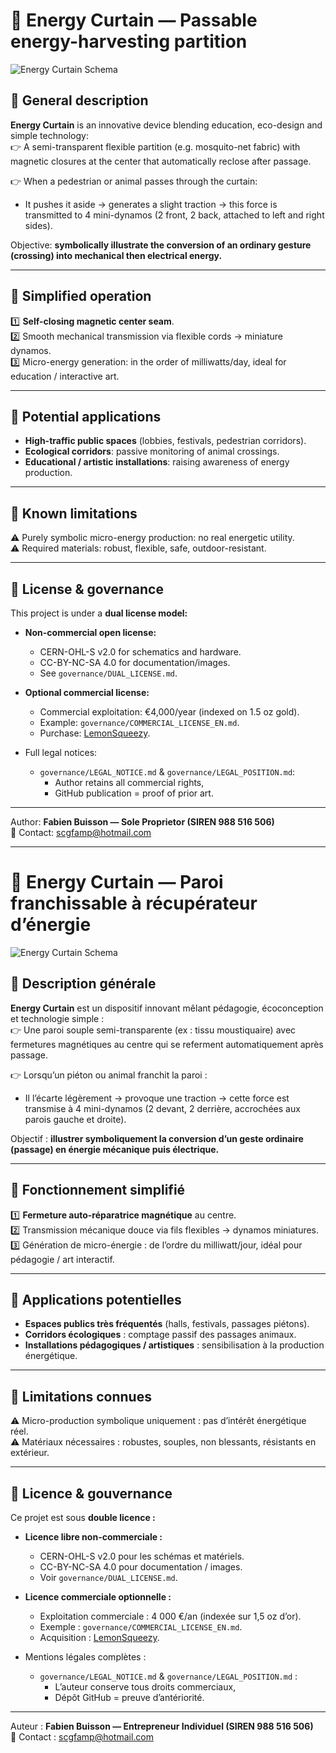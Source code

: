 # 🧩 Energy Curtain — Passable energy-harvesting partition

![Energy Curtain Schema](docs/Energy-Curtain-schema.png)

## 🌿 General description
**Energy Curtain** is an innovative device blending education, eco-design and simple technology:  
👉 A semi-transparent flexible partition (e.g. mosquito-net fabric) with magnetic closures at the center that automatically reclose after passage.

👉 When a pedestrian or animal passes through the curtain:
- It pushes it aside → generates a slight traction → this force is transmitted to 4 mini-dynamos (2 front, 2 back, attached to left and right sides).

Objective: **symbolically illustrate the conversion of an ordinary gesture (crossing) into mechanical then electrical energy.**

---

## 🔧 Simplified operation
1️⃣ **Self-closing magnetic center seam**.  
2️⃣ Smooth mechanical transmission via flexible cords → miniature dynamos.  
3️⃣ Micro-energy generation: in the order of milliwatts/day, ideal for education / interactive art.

---

## 🎯 Potential applications
- **High-traffic public spaces** (lobbies, festivals, pedestrian corridors).  
- **Ecological corridors**: passive monitoring of animal crossings.  
- **Educational / artistic installations**: raising awareness of energy production.

---

## 🔔 Known limitations
⚠️ Purely symbolic micro-energy production: no real energetic utility.  
⚠️ Required materials: robust, flexible, safe, outdoor-resistant.

---

## 📜 License & governance
This project is under a **dual license model:**

- **Non-commercial open license:**
  - CERN-OHL-S v2.0 for schematics and hardware.
  - CC-BY-NC-SA 4.0 for documentation/images.
  - See `governance/DUAL_LICENSE.md`.

- **Optional commercial license:**
  - Commercial exploitation: €4,000/year (indexed on 1.5 oz gold).
  - Example: `governance/COMMERCIAL_LICENSE_EN.md`.
  - Purchase: [LemonSqueezy](https://scgfamp.lemonsqueezy.com/buy/8430de49-9b31-4802-a4e6-0b24f7f69aad).

- Full legal notices:
  - `governance/LEGAL_NOTICE.md` & `governance/LEGAL_POSITION.md`:
    - Author retains all commercial rights,
    - GitHub publication = proof of prior art.

---

Author: **Fabien Buisson — Sole Proprietor (SIREN 988 516 506)**  
📧 Contact: [scgfamp@hotmail.com](mailto:scgfamp@hotmail.com)

---

# 🧩 Energy Curtain — Paroi franchissable à récupérateur d’énergie

![Energy Curtain Schema](docs/Energy-Curtain-schema.png)

## 🌿 Description générale
**Energy Curtain** est un dispositif innovant mêlant pédagogie, écoconception et technologie simple :  
👉 Une paroi souple semi-transparente (ex : tissu moustiquaire) avec fermetures magnétiques au centre qui se referment automatiquement après passage.

👉 Lorsqu’un piéton ou animal franchit la paroi :
- Il l’écarte légèrement → provoque une traction → cette force est transmise à 4 mini-dynamos (2 devant, 2 derrière, accrochées aux parois gauche et droite).

Objectif : **illustrer symboliquement la conversion d’un geste ordinaire (passage) en énergie mécanique puis électrique.**

---

## 🔧 Fonctionnement simplifié
1️⃣ **Fermeture auto-réparatrice magnétique** au centre.  
2️⃣ Transmission mécanique douce via fils flexibles → dynamos miniatures.  
3️⃣ Génération de micro-énergie : de l’ordre du milliwatt/jour, idéal pour pédagogie / art interactif.

---

## 🎯 Applications potentielles
- **Espaces publics très fréquentés** (halls, festivals, passages piétons).  
- **Corridors écologiques** : comptage passif des passages animaux.  
- **Installations pédagogiques / artistiques** : sensibilisation à la production énergétique.

---

## 🔔 Limitations connues
⚠️ Micro-production symbolique uniquement : pas d’intérêt énergétique réel.  
⚠️ Matériaux nécessaires : robustes, souples, non blessants, résistants en extérieur.

---

## 📜 Licence & gouvernance
Ce projet est sous **double licence :**

- **Licence libre non-commerciale :**
  - CERN-OHL-S v2.0 pour les schémas et matériels.
  - CC-BY-NC-SA 4.0 pour documentation / images.
  - Voir `governance/DUAL_LICENSE.md`.

- **Licence commerciale optionnelle :**
  - Exploitation commerciale : 4 000 €/an (indexée sur 1,5 oz d’or).
  - Exemple : `governance/COMMERCIAL_LICENSE_EN.md`.
  - Acquisition : [LemonSqueezy](https://scgfamp.lemonsqueezy.com/buy/8430de49-9b31-4802-a4e6-0b24f7f69aad).

- Mentions légales complètes :
  - `governance/LEGAL_NOTICE.md` & `governance/LEGAL_POSITION.md` :
    - L’auteur conserve tous droits commerciaux,
    - Dépôt GitHub = preuve d’antériorité.

---

Auteur : **Fabien Buisson — Entrepreneur Individuel (SIREN 988 516 506)**  
📧 Contact : [scgfamp@hotmail.com](mailto:scgfamp@hotmail.com)
